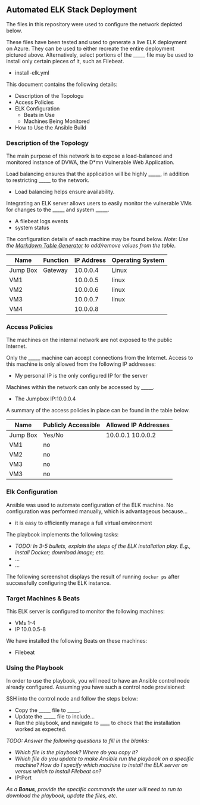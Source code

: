 ## Automated ELK Stack Deployment

The files in this repository were used to configure the network depicted below.


These files have been tested and used to generate a live ELK deployment on Azure. They can be used to either recreate the entire deployment pictured above. Alternatively, select portions of the _____ file may be used to install only certain pieces of it, such as Filebeat.

  - install-elk.yml

This document contains the following details:
- Description of the Topologu
- Access Policies
- ELK Configuration
  - Beats in Use
  - Machines Being Monitored
- How to Use the Ansible Build


### Description of the Topology

The main purpose of this network is to expose a load-balanced and monitored instance of DVWA, the D*mn Vulnerable Web Application.

Load balancing ensures that the application will be highly _____, in addition to restricting _____ to the network.
- Load balancing helps ensure availability. 

Integrating an ELK server allows users to easily monitor the vulnerable VMs for changes to the _____ and system _____.
- A filebeat logs events
- system status

The configuration details of each machine may be found below.
_Note: Use the [Markdown Table Generator](http://www.tablesgenerator.com/markdown_tables) to add/remove values from the table_.

| Name     | Function | IP Address | Operating System |
|----------|----------|------------|------------------|
| Jump Box | Gateway  | 10.0.0.4   | Linux            |
| VM1      |          | 10.0.0.5   | linux            |
| VM2      |          | 10.0.0.6   | linux            |
| VM3      |          | 10.0.0.7   | linux            |
| VM4      |          | 10.0.0.8   | 
### Access Policies

The machines on the internal network are not exposed to the public Internet. 

Only the _____ machine can accept connections from the Internet. Access to this machine is only allowed from the following IP addresses:
- My personal IP is the only configured IP for the server

Machines within the network can only be accessed by _____.
- The Jumpbox IP:10.0.0.4

A summary of the access policies in place can be found in the table below.

| Name     | Publicly Accessible | Allowed IP Addresses |
|----------|---------------------|----------------------|
| Jump Box | Yes/No              | 10.0.0.1 10.0.0.2    |
| VM1      |  no                 |                      |
| VM2      |  no                 |                      |
| VM3      |  no                 |
| VM3      |  no                 |
### Elk Configuration

Ansible was used to automate configuration of the ELK machine. No configuration was performed manually, which is advantageous because...
- it is easy to efficiently manage a full virtual environment

The playbook implements the following tasks:
- _TODO: In 3-5 bullets, explain the steps of the ELK installation play. E.g., install Docker; download image; etc._
- ...
- ...

The following screenshot displays the result of running `docker ps` after successfully configuring the ELK instance.


### Target Machines & Beats
This ELK server is configured to monitor the following machines:
- VMs 1-4
- IP 10.0.0.5-8

We have installed the following Beats on these machines:
- Filebeat


### Using the Playbook
In order to use the playbook, you will need to have an Ansible control node already configured. Assuming you have such a control node provisioned: 

SSH into the control node and follow the steps below:
- Copy the _____ file to _____.
- Update the _____ file to include...
- Run the playbook, and navigate to ____ to check that the installation worked as expected.

_TODO: Answer the following questions to fill in the blanks:_
- _Which file is the playbook? Where do you copy it?_
- _Which file do you update to make Ansible run the playbook on a specific machine? How do I specify which machine to install the ELK server on versus which to install Filebeat on?_
- IP:Port

_As a **Bonus**, provide the specific commands the user will need to run to download the playbook, update the files, etc._